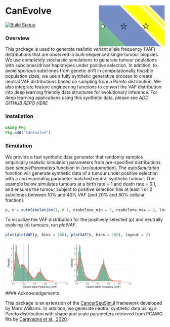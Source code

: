 # CanEvolve <img align="right" width="208" height="129" src="icon.svg">

[![Build Status](https://travis-ci.com/tomouellette/CanEvolve.jl.svg?branch=master)](https://travis-ci.com/tomouellette/CanEvolve.jl)

### Overview

This package is used to generate realistic variant allele frequency (VAF) distributions that are observed in bulk-sequenced single tumour biopsies. We use completely stochastic simulations to generate tumour poulations with subclones/driver haplotypes under positive selection. In addition, to avoid spurious subclones from genetic drift in computationally feasible population sizes, we use a fully synthetic generative process to create neutral VAF distributions based on sampling from a Pareto distribution. We also integrate feature engineering functions to convert the VAF distribution into deep learning friendly data structures for evolutionary inference. For deep learning applications using this synthetic data, please see *ADD GITHUB REPO HERE*

### Installation

```julia
using Pkg
Pkg.add("CanEvolve")
```

### Simulation

We provide a fast synthetic data generator that randomly samples empirically realistic simulation parameters from pre-specified distributions (see *sampleParameters* functiion in */src/automation*). The *autoSimulation*  function will generate synthetic data of a tumour under positive selection with a corresponding parameter matched neutral synthetic tumour. The example below simulates tumours at a birth rate = 1 and death rate = 0.1, and ensures the tumour subject to positive selection has at least 1 or 2 subclones between 10% and 40% VAF (and 20% and 80% cellular fraction).

```julia
p, n = autoSimulation(1, 0.1, nsubclone_min = 1, nsubclone_max = 2, lower_cutoff = 0.1, upper_cutoff = 0.4)
```

To visualize the VAF distribution for the positively selected (*p*) and neutrally evolving (*n*) tumours, run *plotVAF*.

```julia
plot(plotVAF(p, bins = 100), plotVAF(n, bins = 100), layout = 2)
```
<img width="400" height="150" src="example.svg">
<br>
#### Acknowledgements

This package is an extension of the [CancerSeqSim.jl](https://github.com/marcjwilliams1/CancerSeqSim.jl) framework developed by Marc Williams. In addition, we generate neutral synthetic data using a Pareto distribution with shape and scale parameters retrieved from PCAWG fits by [Caravagna et al., 2020](https://www.nature.com/articles/s41588-020-0675-5).
